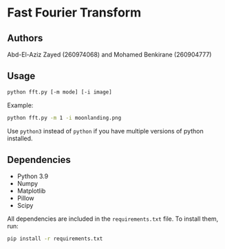 # Fast Fourier Transform

## Authors
Abd-El-Aziz Zayed (260974068) and Mohamed Benkirane (260904777)

## Usage

```bash
python fft.py [-m mode] [-i image]
```

Example:
```bash
python fft.py -m 1 -i moonlanding.png
```

Use `python3` instead of `python` if you have multiple versions of python installed.

## Dependencies

- Python 3.9
- Numpy
- Matplotlib
- Pillow
- Scipy

All dependencies are included in the `requirements.txt` file. To install them, run:
```bash
pip install -r requirements.txt
```